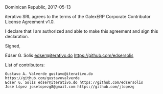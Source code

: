 Dominican Republic, 2017-05-13

iterativo SRL agrees to the terms of the GalexERP Corporate Contributor License
Agreement v1.0.

I declare that I am authorized and able to make this agreement and sign this
declaration.

Signed,

Edser G. Solís edser@iterativo.do https://github.com/edsersolis

List of contributors:

    Gustavo A. Valverde gustavo@iterativo.do https://github.com/gustavovalverde
    Edser G. Solís edser@iterativo.do https://github.com/edsersolis
    José López joselopezg8@gmail.com https://github.com/jlopezg